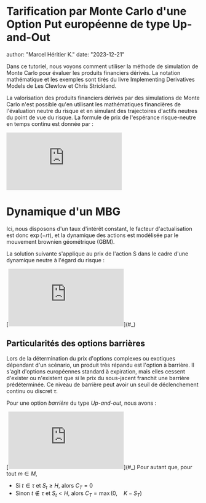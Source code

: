 # Tarification par Monte Carlo d'une Option Put européenne de type Up-and-Out

author: "Marcel Héritier K."
date: "2023-12-21"

Dans ce tutoriel, nous voyons comment utiliser la méthode de simulation de Monte Carlo pour évaluer les produits financiers dérivés. La notation mathématique et les exemples sont tirés du livre Implementing Derivatives Models de Les Clewlow et Chris Strickland.

La valorisation des produits financiers dérivés par des simulations de Monte Carlo n'est possible qu'en utilisant les mathématiques financières de l'évaluation neutre du risque et en simulant des trajectoires d'actifs neutres du point de vue du risque. La formule de prix de l'espérance risque-neutre en temps continu est donnée par :

[![\\ \begin{equation}\LARGE \\ \frac{C_t}{B_t} = \mathbb{E}_{\mathbb{Q}}[\frac{C_T}{B_T}\mid F_t] \\ \end{equation}](https://latex.codecogs.com/svg.latex?%5C%5C%20%5Cbegin%7Bequation%7D%5CLARGE%20%5C%5C%20%5Cfrac%7BC_t%7D%7BB_t%7D%20%3D%20%5Cmathbb%7BE%7D_%7B%5Cmathbb%7BQ%7D%7D%5B%5Cfrac%7BC_T%7D%7BB_T%7D%5Cmid%20F_t%5D%20%5C%5C%20%5Cend%7Bequation%7D)](#_)


# Dynamique d'un MBG

Ici, nous disposons d'un taux d'intérêt constant, le facteur d'actualisation est donc $\exp(-rt)$, et la dynamique des actions est modélisée par le mouvement brownien géométrique (GBM).

La solution suivante s'applique au prix de l'action S dans le cadre
d'une dynamique neutre à l'égard du risque :

[![\\ S_{t+\Delta t}=S_{t}\exp\left(\nu\Delta t+\sigma\sqrt{\Delta t}\epsilon_{i}\right)$ où $\nu=r-\frac{1}{2}\sigma^{2}](https://latex.codecogs.com/svg.latex?%5C%5C%20S_%7Bt%2B%5CDelta%20t%7D%3DS_%7Bt%7D%5Cexp%5Cleft(%5Cnu%5CDelta%20t%2B%5Csigma%5Csqrt%7B%5CDelta%20t%7D%5Cepsilon_%7Bi%7D%5Cright)%24%20o%C3%B9%20%24%5Cnu%3Dr-%5Cfrac%7B1%7D%7B2%7D%5Csigma%5E%7B2%7D)](#_)
 
 
## Particularités des options barrières
 
Lors de la détermination du prix d'options complexes ou exotiques dépendant d'un scénario, un produit très répandu est l'option à barrière. Il s'agit d'options européennes standard à expiration, mais elles cessent d'exister ou n'existent que si le prix du sous-jacent franchit une barrière prédéterminée. Ce niveau de barrière peut avoir un seuil de déclenchement continu ou discret $\tau$.


Pour une option _barrière_ du type *Up-and-out*, nous avons :

[![\\ C_{T}=f(S_{T})=(K-S_{T})^{+}\times\mathbb{I}_{\left\{ \max\limits _{t\in\tau}S_{t}<H\right\} }](https://latex.codecogs.com/svg.latex?%5C%5C%20C_%7BT%7D%3Df(S_%7BT%7D)%3D(K-S_%7BT%7D)%5E%7B%2B%7D%5Ctimes%5Cmathbb%7BI%7D_%7B%5Cleft%5C%7B%20%5Cmax%5Climits%20_%7Bt%5Cin%5Ctau%7DS_%7Bt%7D%3CH%5Cright%5C%7D%20%7D)](#_)
Pour autant que, pour tout $m\in M$, 

  * Si $t\in\tau$ et $S_t\geq H$, alors $C_T = 0$
  * Sinon $t\notin\tau$ et $S_t < H$, alors $C_T = \max (0,\quad K-S_T)$
